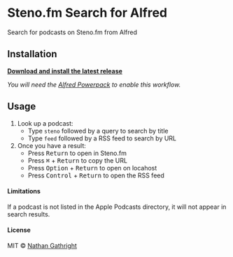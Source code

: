 # Steno.fm Search for Alfred

Search for podcasts on Steno.fm from Alfred

## Installation
**<a download href="https://github.com/nathangathright/alfred-steno/releases/latest/download/alfred-steno.alfredworkflow">Download and install the latest release</a>** 

_You will need the [Alfred Powerpack](https://www.alfredapp.com/powerpack/) to enable this workflow._

## Usage
1. Look up a podcast:
    * Type `steno` followed by a query to search by title
    * Type `feed` followed by a RSS feed to search by URL
2. Once you have a result:
    * Press <kbd>Return</kbd> to open in Steno.fm
    * Press <kbd>⌘</kbd> + <kbd>Return</kbd> to copy the URL
    * Press <kbd>Option</kbd> + <kbd>Return</kbd> to open on locahost
    * Press <kbd>Control</kbd> + <kbd>Return</kbd> to open the RSS feed

#### Limitations
If a podcast is not listed in the Apple Podcasts directory, it will not appear in search results.

#### License

MIT © [Nathan Gathright](https://github.com/nathangathright)
